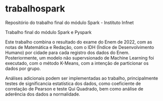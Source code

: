 # trabalhospark
Repositório do trabalho final do módulo Spark - Instituto Infnet

Trabalho final do módulo Spark e Pyspark

Este trabalho combina o resultado do exame do Enem de 2022, com as notas de Matemática e Redação, com o IDH (Índice de Desenvolvimento Humano) por cidade para cada registro dos dados do Enem.
Posteriormente, um modelo não supervsionado de Machine Learning foi executado, com o método K-Means, com a intenção de particionar os dados por grupo.

Análises adicionais podem ser implementadas ao trabalho, principalmente testes de significancia estatística dos dados, como coeficiente de correlação de Pearson e teste Qui Quadrado, bem como análise de aderência dos dados a normalidade.
